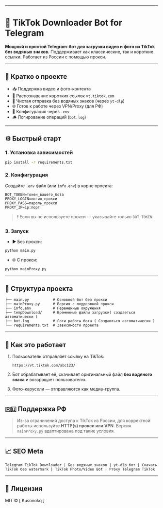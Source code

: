 
---

# 🎯 TikTok Downloader Bot for Telegram

**Мощный и простой Telegram-бот для загрузки видео и фото из TikTok без водяных знаков.** Поддерживает как классические, так и короткие ссылки. Работает из России с помощью прокси.

---

## 📌 Кратко о проекте

- 📥 Поддержка видео и фото-контента
- 🔗 Распознавание коротких ссылок `vt.tiktok.com`
- 🧼 Чистая отправка без водяных знаков (через `yt-dlp`)
- 🌐 Готов к работе через VPN/Proxy (для РФ)
- 🔐 Конфигурация через `.env`
- 🪵 Логирование операций (`bot.log`)

---

## ⚙️ Быстрый старт

### 1. Установка зависимостей

```bash
pip install -r requirements.txt
```

### 2. Конфигурация

Создайте `.env` файл (или `info.env`) в корне проекта:

```
BOT_TOKEN=токен_вашего_бота
PROXY_LOGIN=логин_прокси
PROXY_PASS=пароль_прокси
PROXY_IP=ip:порт
```

> ❗️ Если вы не используете прокси — указывайте только `BOT_TOKEN`.

### 3. Запуск

- ▶️ Без прокси:

```bash
python main.py
```

- 🌐 С прокси:

```bash
python mainProxy.py
```

---

## 📁 Структура проекта

```
├── main.py           # Основной бот без прокси
├── mainProxy.py      # Версия с поддержкой прокси
├── info.env          # Переменные окружения
├── tempDownload/     # Временные файлы загрузки( создаеться автоматически ) 
├── bot.log           # Логи работы бота ( Создаються автоматически )
└── requirements.txt  # Зависимости проекта
```

---

## 📸 Как это работает

1. Пользователь отправляет ссылку на TikTok:
   ```
   https://vt.tiktok.com/abc123/
   ```

2. Бот обрабатывает её, скачивает оригинальный файл **без водяного знака** и возвращает пользователю.

3. Фото-карусели — отправляются как медиа-группа.

---

## 🇷🇺 Поддержка РФ

> Из-за ограничений доступа к TikTok из России, для корректной работы используйте **HTTP(s) прокси или VPN**. Версия `mainProxy.py` адаптирована под такие условия.

---

## 📈 SEO Meta

```
Telegram TikTok Downloader | Без водяных знаков | yt-dlp бот | Скачать TikTok без watermark | TikTok Photo/Video Bot | Proxy Telegram TikTok
```

---

## 🧾 Лицензия

MIT © [ Kusonokq ]
